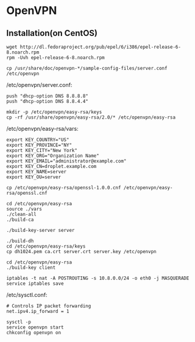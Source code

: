 OpenVPN
=======

Installation(on CentOS)
------------

```shell
wget http://dl.fedoraproject.org/pub/epel/6/i386/epel-release-6-8.noarch.rpm
rpm -Uvh epel-release-6-8.noarch.rpm
```

```shell
cp /usr/share/doc/openvpn-*/sample-config-files/server.conf /etc/openvpn
```

/etc/openvpn/server.conf:

```
push "dhcp-option DNS 8.8.8.8"
push "dhcp-option DNS 8.8.4.4"
```

```shell
mkdir -p /etc/openvpn/easy-rsa/keys
cp -rf /usr/share/openvpn/easy-rsa/2.0/* /etc/openvpn/easy-rsa
```

/etc/openvpn/easy-rsa/vars:
```
export KEY_COUNTRY="US"
export KEY_PROVINCE="NY"
export KEY_CITY="New York"
export KEY_ORG="Organization Name"
export KEY_EMAIL="administrator@example.com"
export KEY_CN=droplet.example.com
export KEY_NAME=server
export KEY_OU=server
```

```shell
cp /etc/openvpn/easy-rsa/openssl-1.0.0.cnf /etc/openvpn/easy-rsa/openssl.cnf
```

```shell
cd /etc/openvpn/easy-rsa
source ./vars
./clean-all
./build-ca
```

```shell
./build-key-server server
```

```shell
./build-dh
cd /etc/openvpn/easy-rsa/keys
cp dh1024.pem ca.crt server.crt server.key /etc/openvpn
```

```shell
cd /etc/openvpn/easy-rsa
./build-key client
```

```shell
iptables -t nat -A POSTROUTING -s 10.8.0.0/24 -o eth0 -j MASQUERADE
service iptables save
```

/etc/sysctl.conf:

```
# Controls IP packet forwarding
net.ipv4.ip_forward = 1
```

```shell
sysctl -p
service openvpn start
chkconfig openvpn on
```

